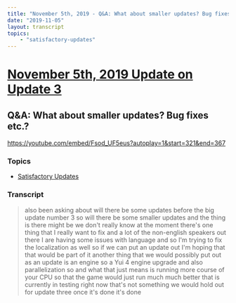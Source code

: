 ```yaml
---
title: "November 5th, 2019 - Q&A: What about smaller updates? Bug fixes etc.?"
date: "2019-11-05"
layout: transcript
topics: 
    - "satisfactory-updates"
---
```

# [November 5th, 2019 Update on Update 3](../2019-11-05.md)
## Q&A: What about smaller updates? Bug fixes etc.?
https://youtube.com/embed/Fsod_UF5eus?autoplay=1&start=321&end=367
### Topics
* [Satisfactory Updates](../topics/satisfactory-updates.md)

### Transcript

> also been asking about will there be
> some updates before the big update
> number 3 so will there be some smaller
> updates and the thing is there might be
> we don't really know at the moment
> there's one thing that I really want to
> fix and a lot of the non-english
> speakers out there I are having some
> issues with language and so I'm trying
> to fix the localization as well so if we
> can put an update out I'm hoping that
> that would be part of it another thing
> that we would possibly put out as an
> update is an engine so a Yui 4 engine
> upgrade and also parallelization so and
> what that just means is running
> more course of your CPU so that the game
> would just run much much better that is
> currently in testing right now that's
> not something we would hold out for
> update three once it's done it's done
